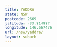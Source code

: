 ```yaml
---
title: YADDRA
state: NSW
postcode: 2669
latitude: -33.814887
longitude: 146.667476
url: /nsw/yaddra/
layout: suburb
---
```

